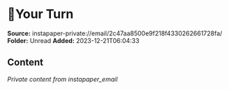 # 💬Your Turn

**Source:** instapaper-private://email/2c47aa8500e9f218f4330262661728fa/
**Folder:** Unread
**Added:** 2023-12-21T06:04:33




## Content
*Private content from instapaper_email*
